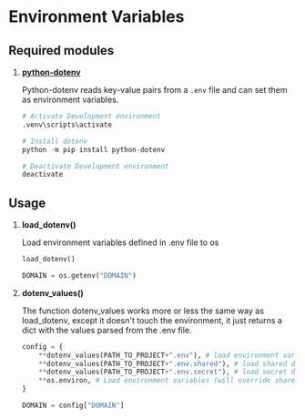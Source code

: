 # Environment Variables

## Required modules

1. [**python-dotenv**](https://pypi.org/project/python-dotenv/)

    Python-dotenv reads key-value pairs from a `.env` file and can set them as environment variables.

    ```py
    # Activate Development environment
    .venv\scripts\activate

    # Install dotenv
    python -m pip install python-dotenv

    # Deactivate Development environment
    deactivate
    ```

## Usage

1. **load_dotenv()**

    Load environment variables defined in .env file to os

    ```py
    load_dotenv()

    DOMAIN = os.getenv("DOMAIN")
    ```

2. **dotenv_values()**

    The function dotenv_values works more or less the same way as load_dotenv, except it doesn't touch the environment, it just returns a dict with the values parsed from the .env file.

    ```py
    config = {
        **dotenv_values(PATH_TO_PROJECT+".env"), # load environment vars
        **dotenv_values(PATH_TO_PROJECT+".env.shared"), # load shared dev vars
        **dotenv_values(PATH_TO_PROJECT+".env.secret"), # load secret dev vars
        **os.environ, # Load environment variables (will override shared, secret if existing)
    }

    DOMAIN = config["DOMAIN"]
    ```
